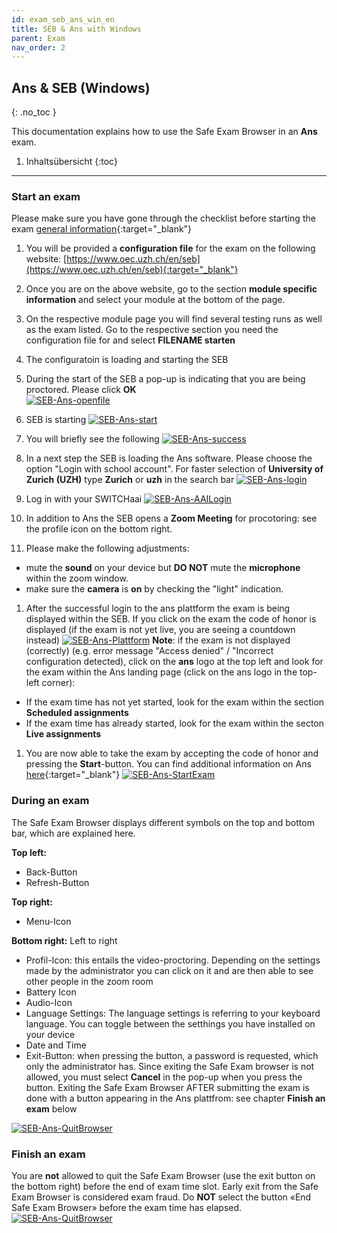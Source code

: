 ```yaml
---
id: exam_seb_ans_win_en
title: SEB & Ans with Windows
parent: Exam
nav_order: 2
---
```


## Ans & SEB (Windows)
{: .no_toc }

This documentation explains how to use the Safe Exam Browser in an **Ans** exam.

1. Inhaltsübersicht
{:toc}

---

### Start an exam
Please make sure you have gone through the checklist before starting the exam [general information](https://uzh-oec.github.io/seb-en/exam_general_en.html){:target="_blank"}

1. You will be provided a **configuration file** for the exam on the following website: [https://www.oec.uzh.ch/en/seb](https://www.oec.uzh.ch/en/seb){:target="_blank"}

1. Once you are on the above website, go to the section **module specific information** and select your module at the bottom of the page.

1. On the respective module page you will find several testing runs as well as the exam listed. Go to the respective section you need the configuration file for and select **FILENAME starten** 

1. The configuratoin is loading and starting the SEB

1. During the start of the SEB a pop-up is indicating that you are being proctored. Please click **OK**       
[![SEB-Ans-openfile](assets/SEB_Ans_openfile.png)](SEB_Ans_openfile.png)

1. SEB is starting
[![SEB-Ans-start](assets/SEB_Ans_start.png)](assets/SEB_Ans_start.png)

1. You will briefly see the following
[![SEB-Ans-success](assets/SEB_Ans_success.png)](assets/SEB_Ans_success.png)

1. In a next step the SEB is loading the Ans software. Please choose the option "Login with school account". For faster selection of **University of Zurich (UZH)** type **Zurich** or **uzh** in the search bar
[![SEB-Ans-login](assets/SEB_Ans_login.png)](assets/SEB_Ans_login.png)

1. Log in with your SWITCHaai
[![SEB-Ans-AAILogin](assets/SEB_Ans_AAILogin.png)](assets/SEB_Ans_AAILogin.png)

1. In addition to Ans the SEB opens a **Zoom Meeting** for procotoring: see the profile icon on the bottom right. 

1. Please make the following adjustments:
* mute the **sound** on your device but **DO NOT** mute the **microphone** within the zoom window.
* make sure the **camera** is **on** by checking the "light" indication.

1. After the successful login to the ans plattform the exam is being displayed within the SEB. If you click on the exam the code of honor is displayed (if the exam is not yet live, you are seeing a countdown instead) 
[![SEB-Ans-Plattform](assets/SEB_Ans_Plattform.png)](assets/SEB_Ans_Plattform.png)
**Note**: if the exam is not displayed (correctly) (e.g. error message "Access denied" / "Incorrect configuration detected), click on the **ans** logo at the top left and look for the exam within the Ans landing page (click on the ans logo in the top-left corner): 
* If the exam time has not yet started, look for the exam within the section **Scheduled assignments**
* If the exam time has already started, look for the exam within the secton **Live assignments**

1. You are now able to take the exam by accepting the code of honor and pressing the **Start**-button. You can find additional information on Ans [here](https://uzh-oec.github.io/ans/exam-navigation-en.html){:target="_blank"}
[![SEB-Ans-StartExam](assets/SEB_Ans_startexam.png)](assets/SEB_Ans_startexam.png)


### During an exam

The Safe Exam Browser displays different symbols on the top and bottom bar, which are explained here.


**Top left:** 
* Back-Button
* Refresh-Button

**Top right:**
* Menu-Icon

**Bottom right:**
Left to right
* Profil-Icon: this entails the video-proctoring. Depending on the settings made by the administrator you can click on it and are then able to see other people in the zoom room
* Battery Icon
* Audio-Icon
* Language Settings: The language settings is referring to your keyboard language. You can toggle between the setthings you have installed on your device
* Date and Time
* Exit-Button: when pressing the button, a password is requested, which only the administrator has. Since exiting the Safe Exam browser is not allowed, you must select **Cancel** in the pop-up when you press the button. Exiting the Safe Exam Browser AFTER submitting the exam is done with a button appearing in the Ans plattfrom: see chapter **Finish an exam** below

[![SEB-Ans-QuitBrowser](assets/SEB_Ans_quitbrowser.png)](assets/SEB_Ans_quitbrowser.png)


### Finish an exam
 
You are **not** allowed to quit the Safe Exam Browser (use the exit button on the bottom right) before the end of exam time slot. Early exit from the Safe Exam Browser is considered exam fraud. Do **NOT** select the button «End Safe Exam Browser» before the exam time has elapsed.
[![SEB-Ans-QuitBrowser](assets/SEB_Ans_donotquit.png)](assets/SEB_Ans_donotquit.png)

